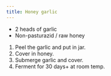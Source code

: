 ```yaml
---
title: Honey garlic
---
```


- 2 heads of garlic
- Non-pasturazid / raw honey

1. Peel the garlic and put in jar.
1. Cover in honey.
1. Submerge garlic and cover.
1. Ferment for 30 days+ at room temp.
